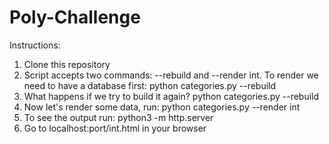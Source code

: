 # Poly-Challenge
Instructions:

1. Clone this repository
2. Script accepts two commands: --rebuild and --render int. To render we need to have a database first: python categories.py --rebuild
3. What happens if we try to build it again? python categories.py --rebuild
4. Now let's render some data, run: python categories.py --render int
5. To see the output run: python3 -m http.server
6. Go to localhost:port/int.html in your browser
